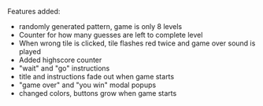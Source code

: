Features added: 
- randomly generated pattern, game is only 8 levels 
- Counter for how many guesses are left to complete level
- When wrong tile is clicked, tile flashes red twice and game over sound is played
- Added highscore counter
- "wait" and "go" instructions 
- title and instructions fade out when game starts 
- "game over" and "you win" modal popups 
- changed colors, buttons grow when game starts


